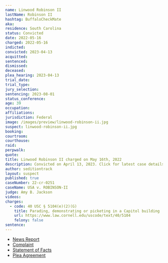```yaml
---
name: Linwood Robinson II
lastName: Robinson II
hashtag: BuffaloCheckMate
aka:
residence: South Carolina
status: Convicted
date: 2022-05-16
charged: 2022-05-16
indicted:
convicted: 2023-04-13
acquitted:
sentenced:
dismissed:
deceased:
plea_hearing: 2023-04-13
trial_date:
trial_type:
jury_selection:
sentencing: 2023-08-01
status_conference:
age: 39
occupation:
affiliations:
jurisdiction: Federal
image: /images/preview/linwood-robinson-ii.jpg
suspect: linwood-robinson-ii.jpg
booking:
courtroom:
courthouse:
raid:
perpwalk:
quote:
title: Linwood Robinson II charged on May 16th, 2022
description: Convicted on April 13, 2023. Click for latest case details.
author: seditiontrack
layout: suspect
published: true
caseNumber: 22-cr-0251
caseName: USA v. ROBINSON-II
judge: Amy B. Jackson
videos:
charges:
  - code: 40 USC § 5104(e)(2)(G)
    title: Parading, demonstrating or picketing in a Capitol building
    url: https://www.law.cornell.edu/uscode/text/40/5104
    felony: false
sentence:
---
```


- [News Report](https://www.wcnc.com/article/news/local/south-carolina-family-charged-connection-capitol-riot/275-8f18be45-808e-4043-8352-a1256ce11587)
- [Complaint](https://www.justice.gov/usao-dc/case-multi-defendant/file/1507576/download)
- [Statement of Facts](https://www.justice.gov/usao-dc/case-multi-defendant/file/1507581/download)
- [Plea Agreement](https://storage.courtlistener.com/recap/gov.uscourts.dcd.245553/gov.uscourts.dcd.245553.70.0.pdf)
